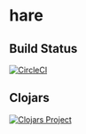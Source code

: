 # hare

## Build Status
[![CircleCI](https://circleci.com/gh/BrianEdwards85/hare.svg?style=svg)](https://circleci.com/gh/BrianEdwards85/hare)

## Clojars
[![Clojars Project](https://img.shields.io/clojars/v/hare.svg)](https://clojars.org/hare)

